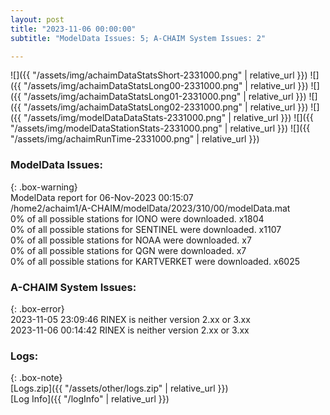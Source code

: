 ```yaml
---
layout: post
title: "2023-11-06 00:00:00"
subtitle: "ModelData Issues: 5; A-CHAIM System Issues: 2"

---
```


![]({{ "/assets/img/achaimDataStatsShort-2331000.png" | relative_url }})
![]({{ "/assets/img/achaimDataStatsLong00-2331000.png" | relative_url }})
![]({{ "/assets/img/achaimDataStatsLong01-2331000.png" | relative_url }})
![]({{ "/assets/img/achaimDataStatsLong02-2331000.png" | relative_url }})
![]({{ "/assets/img/modelDataDataStats-2331000.png" | relative_url }})
![]({{ "/assets/img/modelDataStationStats-2331000.png" | relative_url }})
![]({{ "/assets/img/achaimRunTime-2331000.png" | relative_url }})


### ModelData Issues:  
  
{: .box-warning}  
 ModelData report for 06-Nov-2023 00:15:07   
 /home2/achaim1/A-CHAIM/modelData/2023/310/00/modelData.mat   
 0% of all possible stations for IONO were downloaded. x1804   
 0% of all possible stations for SENTINEL were downloaded. x1107   
 0% of all possible stations for NOAA were downloaded. x7   
 0% of all possible stations for QGN were downloaded. x7   
 0% of all possible stations for KARTVERKET were downloaded. x6025   
  
### A-CHAIM System Issues:  
  
{: .box-error}  
2023-11-05 23:09:46 RINEX is neither version 2.xx or 3.xx  
2023-11-06 00:14:42 RINEX is neither version 2.xx or 3.xx  

### Logs:  
  
{: .box-note}  
[Logs.zip]({{ "/assets/other/logs.zip" | relative_url }})  
[Log Info]({{ "/logInfo" | relative_url }})  
